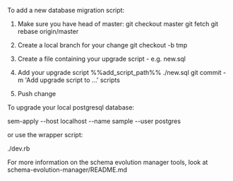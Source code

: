 To add a new database migration script:

  1. Make sure you have head of master:
     git checkout master
     git fetch
     git rebase origin/master

  2. Create a local branch for your change
     git checkout -b tmp

  3. Create a file containing your upgrade script - e.g. new.sql

  4. Add your upgrade script
     %%add_script_path%% ./new.sql
     git commit -m 'Add upgrade script to ...' scripts

  5. Push change

To upgrade your local postgresql database:

  sem-apply --host localhost --name sample --user postgres

or use the wrapper script:

  ./dev.rb

For more information on the schema evolution manager tools, look at
schema-evolution-manager/README.md

